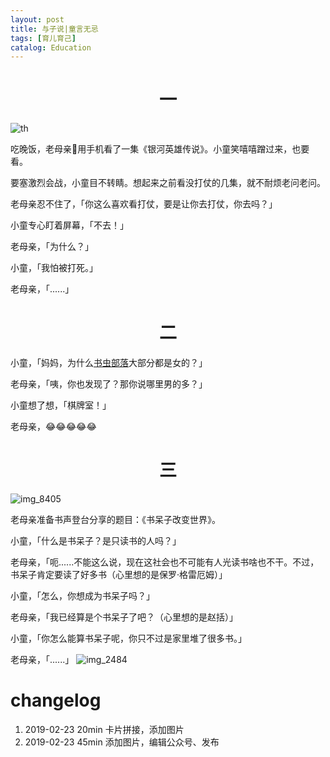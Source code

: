 ```yaml
---
layout: post
title: 与子说|童言无忌
tags: [育儿育己]
catalog: Education
---
```

# <center> 一

![th](https://user-images.githubusercontent.com/23351109/53287103-a5fc6a00-37b2-11e9-8395-753eb753098f.jpeg)

吃晚饭，老母亲用手机看了一集《银河英雄传说》。小童笑嘻嘻蹭过来，也要看。

要塞激烈会战，小童目不转睛。想起来之前看没打仗的几集，就不耐烦老问老问。

老母亲忍不住了，「你这么喜欢看打仗，要是让你去打仗，你去吗？」

小童专心盯着屏幕，「不去！」

老母亲，「为什么？」

小童，「我怕被打死。」

老母亲，「......」

# <center> 二

小童，「妈妈，为什么[书虫部落](https://mp.weixin.qq.com/mp/profile_ext?action=home&__biz=MjM5NDQxMDk2Mg==&scene=124#wechat_redirect)大部分都是女的？」

老母亲，「咦，你也发现了？那你说哪里男的多？」

小童想了想，「棋牌室！」

老母亲，😂😂😂😂😂

# <center> 三
![img_8405](https://user-images.githubusercontent.com/23351109/53287263-9da52e80-37b4-11e9-9aba-7e5cf0bf8a1a.jpg)

老母亲准备书声登台分享的题目：《书呆子改变世界》。

小童，「什么是书呆子？是只读书的人吗？」

老母亲，「呃......不能这么说，现在这社会也不可能有人光读书啥也不干。不过，书呆子肯定要读了好多书（心里想的是保罗·格雷厄姆）」

小童，「怎么，你想成为书呆子吗？」

老母亲，「我已经算是个书呆子了吧？（心里想的是赵括）」

小童，「你怎么能算书呆子呢，你只不过是家里堆了很多书。」

老母亲，「......」
![img_2484](https://user-images.githubusercontent.com/23351109/53287165-3aff6300-37b3-11e9-82f5-890bea0097f0.JPG)

# changelog

1. 2019-02-23 20min 卡片拼接，添加图片
2. 2019-02-23 45min 添加图片，编辑公众号、发布
